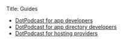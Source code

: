 Title: Guides


- [DotPodcast for app developers](apps)
- [DotPodcast for app directory developers](directories)
- [DotPodcast for hosting providers](hosting)
